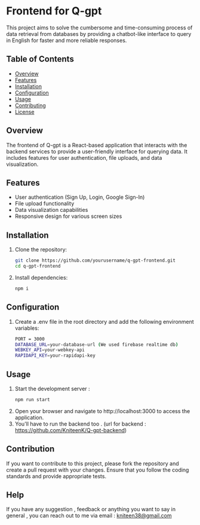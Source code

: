 # Frontend for Q-gpt

This project aims to solve the cumbersome and time-consuming process of data retrieval from databases by providing a chatbot-like interface to query in English for faster and more reliable responses.

## Table of Contents

- [Overview](#overview)
- [Features](#features)
- [Installation](#installation)
- [Configuration](#configuration)
- [Usage](#usage)
- [Contributing](#contributing)
- [License](#license)

## Overview

The frontend of Q-gpt is a React-based application that interacts with the backend services to provide a user-friendly interface for querying data. It includes features for user authentication, file uploads, and data visualization.

## Features

- User authentication (Sign Up, Login, Google Sign-In)
- File upload functionality
- Data visualization capabilities
- Responsive design for various screen sizes

## Installation

1. Clone the repository:

   ```bash
   git clone https://github.com/yourusername/q-gpt-frontend.git
   cd q-gpt-frontend
2. Install dependencies:
   ```bash
   npm i
## Configuration
1. Create a .env file in the root directory and add the following environment variables:
   ```bash
   PORT = 3000
   DATABASE_URL=your-database-url (We used firebase realtime db)
   WEBKEY_API=your-webkey-api
   RAPIDAPI_KEY=your-rapidapi-key

## Usage
1. Start the development server :
    ```bash
    npm run start
2. Open your browser and navigate to http://localhost:3000 to access the application.
3. You'll have to run the backend too . (url for backend : https://github.com/KniteenK/Q-gpt-backend)

## Contribution 
If you want to contribute to this project, please fork the repository and create a pull request with your changes. Ensure that you follow the coding standards and provide appropriate tests.

## Help
If you have any suggestion , feedback or anything you want to say in general , you can reach out to me via email : kniteen38@gmail.com 
